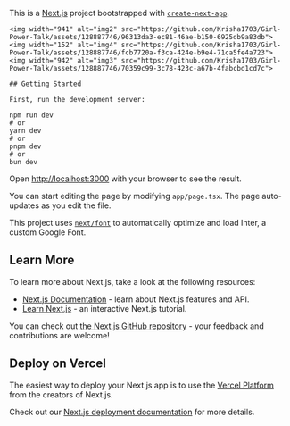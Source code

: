 This is a [Next.js](https://nextjs.org/) project bootstrapped with [`create-next-app`](https://github.com/vercel/next.js/tree/canary/packages/create-next-app).
```bash<img width="945" alt="img1" src="https://github.com/Krisha1703/Girl-Power-Talk/assets/128887746/b3b80692-886b-4a79-aa02-466fb8fa21d2">
<img width="941" alt="img2" src="https://github.com/Krisha1703/Girl-Power-Talk/assets/128887746/96313da3-ec81-46ae-b150-6925db9a83db">
<img width="152" alt="img4" src="https://github.com/Krisha1703/Girl-Power-Talk/assets/128887746/fcb7720a-f3ca-424e-b9e4-71ca5fe4a723">
<img width="942" alt="img3" src="https://github.com/Krisha1703/Girl-Power-Talk/assets/128887746/70359c99-3c78-423c-a67b-4fabcbd1cd7c">

## Getting Started

First, run the development server:

npm run dev
# or
yarn dev
# or
pnpm dev
# or
bun dev
```

Open [http://localhost:3000](http://localhost:3000) with your browser to see the result.

You can start editing the page by modifying `app/page.tsx`. The page auto-updates as you edit the file.

This project uses [`next/font`](https://nextjs.org/docs/basic-features/font-optimization) to automatically optimize and load Inter, a custom Google Font.

## Learn More

To learn more about Next.js, take a look at the following resources:

- [Next.js Documentation](https://nextjs.org/docs) - learn about Next.js features and API.
- [Learn Next.js](https://nextjs.org/learn) - an interactive Next.js tutorial.

You can check out [the Next.js GitHub repository](https://github.com/vercel/next.js/) - your feedback and contributions are welcome!

## Deploy on Vercel

The easiest way to deploy your Next.js app is to use the [Vercel Platform](https://vercel.com/new?utm_medium=default-template&filter=next.js&utm_source=create-next-app&utm_campaign=create-next-app-readme) from the creators of Next.js.

Check out our [Next.js deployment documentation](https://nextjs.org/docs/deployment) for more details.
